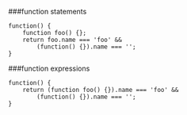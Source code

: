 ###function statements
          
```
function() {
    function foo() {};
    return foo.name === 'foo' &&
        (function() {}).name === '';
}
```
###function expressions
          
```
function() {
    return (function foo() {}).name === 'foo' &&
        (function() {}).name === '';
}
```
